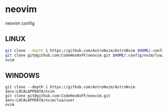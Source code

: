 # neovim
neovim config
## LINUX
```sh
git clone --depth 1 https://github.com/AstroNvim/AstroNvim $HOME/.config/nvim
git clone git@github.com:CodeHex0xFF/neovim.git $HOME/.config/nvim/lua/user
nvim
```
## WINDOWS
```pwsh
git clone --depth 1 https://github.com/AstroNvim/AstroNvim $env:LOCALAPPDATA/nvim
git clone git@github.com:CodeHex0xFF/neovim.git $env:LOCALAPPDATA/nvim/lua/user
nvim
```
